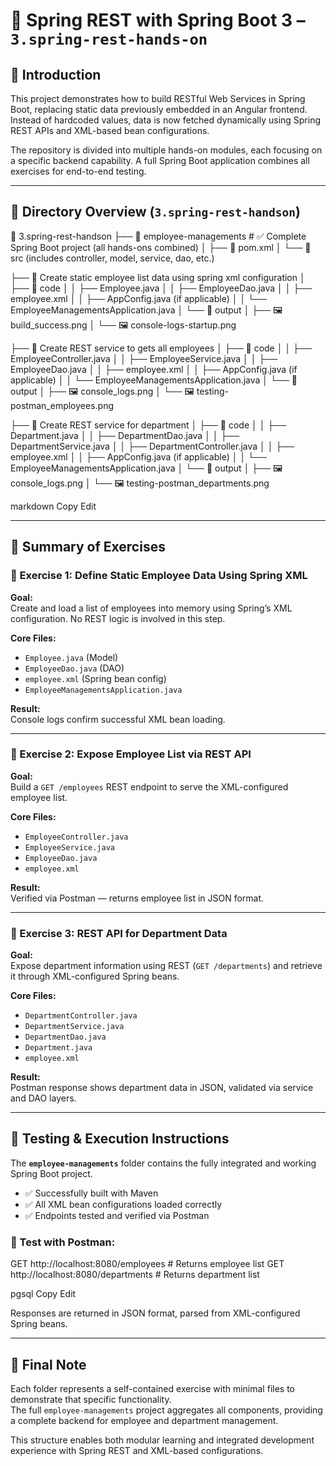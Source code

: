 # 🚀 Spring REST with Spring Boot 3 – `3.spring-rest-hands-on`

## 📘 Introduction

This project demonstrates how to build RESTful Web Services in Spring Boot, replacing static data previously embedded in an Angular frontend.  
Instead of hardcoded values, data is now fetched dynamically using Spring REST APIs and XML-based bean configurations.

The repository is divided into multiple hands-on modules, each focusing on a specific backend capability. A full Spring Boot application combines all exercises for end-to-end testing.

---

## 📁 Directory Overview (`3.spring-rest-handson`)

📁 3.spring-rest-handson
├── 📁 employee-managements # ✅ Complete Spring Boot project (all hands-ons combined)
│ ├── 📄 pom.xml
│ └── 📁 src (includes controller, model, service, dao, etc.)

├── 📁 Create static employee list data using spring xml configuration
│ ├── 📁 code
│ │ ├── Employee.java
│ │ ├── EmployeeDao.java
│ │ ├── employee.xml
│ │ ├── AppConfig.java (if applicable)
│ │ └── EmployeeManagementsApplication.java
│ └── 📁 output
│ ├── 🖼️ build_success.png
│ └── 🖼️ console-logs-startup.png

├── 📁 Create REST service to gets all employees
│ ├── 📁 code
│ │ ├── EmployeeController.java
│ │ ├── EmployeeService.java
│ │ ├── EmployeeDao.java
│ │ ├── employee.xml
│ │ ├── AppConfig.java (if applicable)
│ │ └── EmployeeManagementsApplication.java
│ └── 📁 output
│ ├── 🖼️ console_logs.png
│ └── 🖼️ testing-postman_employees.png

├── 📁 Create REST service for department
│ ├── 📁 code
│ │ ├── Department.java
│ │ ├── DepartmentDao.java
│ │ ├── DepartmentService.java
│ │ ├── DepartmentController.java
│ │ ├── employee.xml
│ │ ├── AppConfig.java (if applicable)
│ │ └── EmployeeManagementsApplication.java
│ └── 📁 output
│ ├── 🖼️ console_logs.png
│ └── 🖼️ testing-postman_departments.png

markdown
Copy
Edit

---

## 🧪 Summary of Exercises

### 📌 Exercise 1: Define Static Employee Data Using Spring XML

**Goal:**  
Create and load a list of employees into memory using Spring’s XML configuration. No REST logic is involved in this step.

**Core Files:**
- `Employee.java` (Model)
- `EmployeeDao.java` (DAO)
- `employee.xml` (Spring bean config)
- `EmployeeManagementsApplication.java`

**Result:**  
Console logs confirm successful XML bean loading.

---

### 📌 Exercise 2: Expose Employee List via REST API

**Goal:**  
Build a `GET /employees` REST endpoint to serve the XML-configured employee list.

**Core Files:**
- `EmployeeController.java`
- `EmployeeService.java`
- `EmployeeDao.java`
- `employee.xml`

**Result:**  
Verified via Postman — returns employee list in JSON format.

---

### 📌 Exercise 3: REST API for Department Data

**Goal:**  
Expose department information using REST (`GET /departments`) and retrieve it through XML-configured Spring beans.

**Core Files:**
- `DepartmentController.java`
- `DepartmentService.java`
- `DepartmentDao.java`
- `Department.java`
- `employee.xml`

**Result:**  
Postman response shows department data in JSON, validated via service and DAO layers.

---

## 🧪 Testing & Execution Instructions

The **`employee-managements`** folder contains the fully integrated and working Spring Boot project.

- ✅ Successfully built with Maven
- ✅ All XML bean configurations loaded correctly
- ✅ Endpoints tested and verified via Postman

### 🔬 Test with Postman:

GET http://localhost:8080/employees # Returns employee list
GET http://localhost:8080/departments # Returns department list

pgsql
Copy
Edit

Responses are returned in JSON format, parsed from XML-configured Spring beans.

---

## 📌 Final Note

Each folder represents a self-contained exercise with minimal files to demonstrate that specific functionality.  
The full `employee-managements` project aggregates all components, providing a complete backend for employee and department management.

This structure enables both modular learning and integrated development experience with Spring REST and XML-based configurations.

